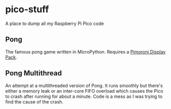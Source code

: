 # pico-stuff
A place to dump all my Raspberry Pi Pico code

## Pong
The famous pong game written in MicroPython. Requires a [Pimoroni Display Pack](https://shop.pimoroni.com/products/pico-display-pack).

## Pong Multithread
An attempt at a multithreaded version of Pong. It runs smoothly but there's either a memory leak or an inter-core FIFO overload which causes the Pico to crash after running for about a minute. Code is a mess as I was trying to find the cause of the crash.
